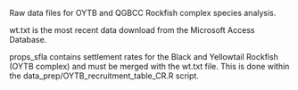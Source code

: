 Raw data files for OYTB and QGBCC Rockfish complex species analysis.

wt.txt is the most recent data download from the Microsoft Access Database.

props_sfla contains settlement rates for the Black and Yellowtail Rockfish (OYTB complex) and must be merged with the wt.txt file. 
This is done within the data_prep/OYTB_recruitment_table_CR.R script.
